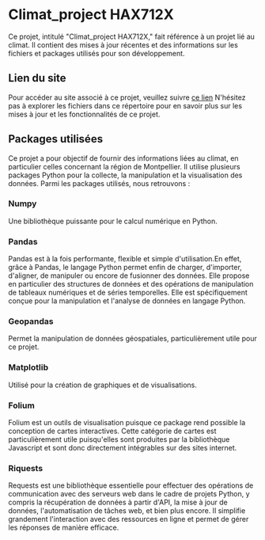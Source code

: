 # Climat_project HAX712X
Ce projet, intitulé "Climat_project HAX712X," fait référence à un projet lié au climat. Il contient des mises à jour récentes et des informations sur les fichiers et packages utilisés pour son développement.

##   Lien du site
Pour accéder au site associé à ce projet, veuillez suivre [ce lien](https://atttoum8643f.github.io/Climat_project.github.io/)
N'hésitez pas à explorer les fichiers dans ce répertoire pour en savoir plus sur les mises à jour et les fonctionnalités de ce projet.

## Packages utilisées
Ce projet a pour objectif de fournir des informations liées au climat, en particulier celles concernant la région de Montpellier. Il utilise plusieurs packages Python pour la collecte, la manipulation et la visualisation des données. Parmi les packages utilisés, nous retrouvons :

### Numpy
Une bibliothèque puissante pour le calcul numérique en Python.
### Pandas
Pandas est à la fois performante, flexible et simple d'utilisation.En effet, grâce à Pandas, le langage Python permet enfin de charger, d'importer, d'aligner, de manipuler ou encore de fusionner des données. Elle propose en particulier des structures de données et des opérations de manipulation de tableaux numériques et de séries temporelles. Elle est spécifiquement conçue pour la manipulation et l'analyse de données en langage Python. 
### Geopandas
Permet la manipulation de données géospatiales, particulièrement utile pour ce projet.
### Matplotlib
 Utilisé pour la création de graphiques et de visualisations.
### Folium
Folium est un outils de visualisation puisque ce package rend possible la conception de cartes interactives. Cette catégorie de cartes est particulièrement utile puisqu'elles sont produites par la bibliothèque Javascript et sont donc directement intégrables sur des sites internet.
### Riquests
Requests est une bibliothèque essentielle pour effectuer des opérations de communication avec des serveurs web dans le cadre de projets Python, y compris la récupération de données à partir d'API, la mise à jour de données, l'automatisation de tâches web, et bien plus encore. Il simplifie grandement l'interaction avec des ressources en ligne et permet de gérer les réponses de manière efficace.
